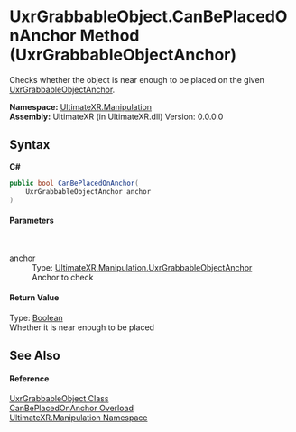 # UxrGrabbableObject.CanBePlacedOnAnchor Method (UxrGrabbableObjectAnchor)
 

Checks whether the object is near enough to be placed on the given <a href="T_UltimateXR_Manipulation_UxrGrabbableObjectAnchor">UxrGrabbableObjectAnchor</a>.

**Namespace:**&nbsp;<a href="N_UltimateXR_Manipulation">UltimateXR.Manipulation</a><br />**Assembly:**&nbsp;UltimateXR (in UltimateXR.dll) Version: 0.0.0.0

## Syntax

**C#**<br />
``` C#
public bool CanBePlacedOnAnchor(
	UxrGrabbableObjectAnchor anchor
)
```


#### Parameters
&nbsp;<dl><dt>anchor</dt><dd>Type: <a href="T_UltimateXR_Manipulation_UxrGrabbableObjectAnchor">UltimateXR.Manipulation.UxrGrabbableObjectAnchor</a><br />Anchor to check</dd></dl>

#### Return Value
Type: <a href="https://docs.microsoft.com/dotnet/api/system.boolean" target="_blank" rel="noopener noreferrer">Boolean</a><br />Whether it is near enough to be placed

## See Also


#### Reference
<a href="T_UltimateXR_Manipulation_UxrGrabbableObject">UxrGrabbableObject Class</a><br /><a href="Overload_UltimateXR_Manipulation_UxrGrabbableObject_CanBePlacedOnAnchor">CanBePlacedOnAnchor Overload</a><br /><a href="N_UltimateXR_Manipulation">UltimateXR.Manipulation Namespace</a><br />